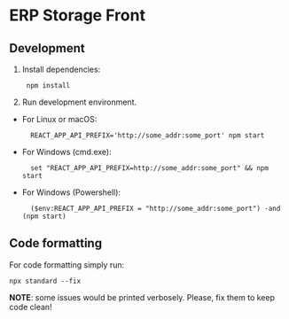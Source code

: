 # ERP Storage Front

## Development

1. Install dependencies:

        npm install

2. Run development environment.

- For Linux or macOS:

        REACT_APP_API_PREFIX='http://some_addr:some_port' npm start

- For Windows (cmd.exe):

        set "REACT_APP_API_PREFIX=http://some_addr:some_port" && npm start

- For Windows (Powershell):

        ($env:REACT_APP_API_PREFIX = "http://some_addr:some_port") -and (npm start)

## Code formatting

For code formatting simply run:

    npx standard --fix

**NOTE**: some issues would be printed verbosely. Please, fix them to keep code clean! 